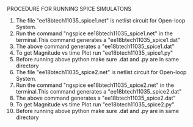 PROCEDURE FOR RUNNING SPICE SIMULATONS

1) The file "ee18btech11035_spice1.net" is netlist circuit for Open-loop System.
2) Run the command "ngspice ee18btech11035_spice1.net" in the terminal.This command generates a "ee18btech11035_spice1.dat"
3) The above command generates a "ee18btech11035_spice1.dat"
4) To get Magnitude vs time Plot run "ee18btech11035_spice1.py"
5) Before running above python make sure .dat and .py are in same directory
6) The file "ee18btech11035_spice2.net" is netlist circuit for Open-loop System.
7) Run the command "ngspice ee18btech11035_spice2.net" in the terminal.This command generates a "ee18btech11035_spice2.dat"
8) The above command generates a "ee18btech11035_spice2.dat"
9) To get Magnitude vs time Plot run "ee18btech11035_spice2.py"
10) Before running above python make sure .dat and .py are in same directory
